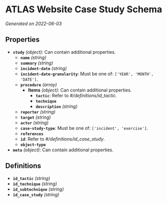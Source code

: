 # ATLAS Website Case Study Schema

*Generated on 2022-06-03*

## Properties

- **`study`** *(object)*: Can contain additional properties.
  - **`name`** *(string)*
  - **`summary`** *(string)*
  - **`incident-date`** *(string)*
  - **`incident-date-granularity`**: Must be one of: `['YEAR', 'MONTH', 'DATE']`.
  - **`procedure`** *(array)*
    - **Items** *(object)*: Can contain additional properties.
      - **`tactic`**: Refer to *#/definitions/id_tactic*.
      - **`technique`**
      - **`description`** *(string)*
  - **`reporter`** *(string)*
  - **`target`** *(string)*
  - **`actor`** *(string)*
  - **`case-study-type`**: Must be one of: `['incident', 'exercise']`.
  - **`references`**
  - **`id`**: Refer to *#/definitions/id_case_study*.
  - **`object-type`**
- **`meta`** *(object)*: Can contain additional properties.
## Definitions

- **`id_tactic`** *(string)*
- **`id_technique`** *(string)*
- **`id_subtechnique`** *(string)*
- **`id_case_study`** *(string)*
